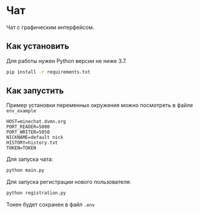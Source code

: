 # Чат

Чат с графическим интерфейсом.

## Как установить

Для работы нужен Python версии не ниже 3.7.


```bash
pip install -r requirements.txt
```

## Как запустить
Пример установки переменных окружения можно посмотреть в файле ```env_example```
```.env
HOST=minechat.dvmn.org
PORT_READER=5000
PORT_WRITER=5050
NICKNAME=default nick
HISTORY=history.txt
TOKEN=TOKEN
```
Для запуска чата:
```bash
python main.py
```
Для запуска регистрации нового пользователя:
```bash
python registration.py
```
Токен будет сохранен в файл `.env`